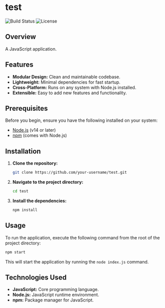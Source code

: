 # test

![Build Status](https://img.shields.io/badge/build-passing-brightgreen?style=flat-square)
![License](https://img.shields.io/badge/license-MIT-blue?style=flat-square)

## Overview

A JavaScript application.

## Features

*   **Modular Design:** Clean and maintainable codebase.
*   **Lightweight:** Minimal dependencies for fast startup.
*   **Cross-Platform:** Runs on any system with Node.js installed.
*   **Extensible:** Easy to add new features and functionality.

## Prerequisites

Before you begin, ensure you have the following installed on your system:
*   [Node.js](https://nodejs.org/) (v14 or later)
*   [npm](https://www.npmjs.com/) (comes with Node.js)

## Installation

1.  **Clone the repository:**
    ```bash
    git clone https://github.com/your-username/test.git
    ```
2.  **Navigate to the project directory:**
    ```bash
    cd test
    ```
3.  **Install the dependencies:**
    ```bash
    npm install
    ```

## Usage

To run the application, execute the following command from the root of the project directory:

```bash
npm start
```

This will start the application by running the `node index.js` command.

## Technologies Used

*   **JavaScript:** Core programming language.
*   **Node.js:** JavaScript runtime environment.
*   **npm:** Package manager for JavaScript.
